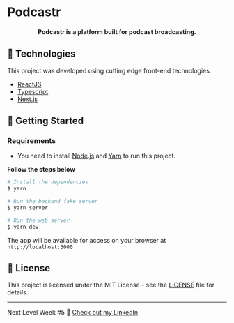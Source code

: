# Podcastr

<h4 align="center">
  Podcastr is a platform built for podcast broadcasting.
</h4>

## 🧪 Technologies

This project was developed using cutting edge front-end technologies.

- [ReactJS](https://reactjs.org/)
- [Typescript](https://www.typescriptlang.org/)
- [Next.js](https://nextjs.org/)

## 🚀 Getting Started

### Requirements

- You need to install [Node.js](https://nodejs.org/en/download/) and [Yarn](https://yarnpkg.com/) to run this project.

**Follow the steps below**

```bash
# Install the dependencies
$ yarn

# Run the backend fake server
$ yarn server

# Run the web server
$ yarn dev
```

The app will be available for access on your browser at `http://localhost:3000`

## 📝 License

This project is licensed under the MIT License - see the [LICENSE](LICENSE) file for details.

---

Next Level Week #5 👋 [Check out my LinkedIn](https://www.linkedin.com/in/victoryuriaf)

